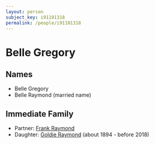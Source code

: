 ```yaml
---
layout: person
subject_key: i91101318
permalink: /people/i91101318
---
```


# Belle Gregory

## Names

* Belle Gregory
* Belle Raymond (married name)

## Immediate Family

* Partner: [Frank Raymond](./@30488355@-frank-raymond-b-d.md)
* Daughter: [Goldie Raymond](./@2876469@-goldie-raymond-b1894-d2018.md) (about 1894 - before 2018)

